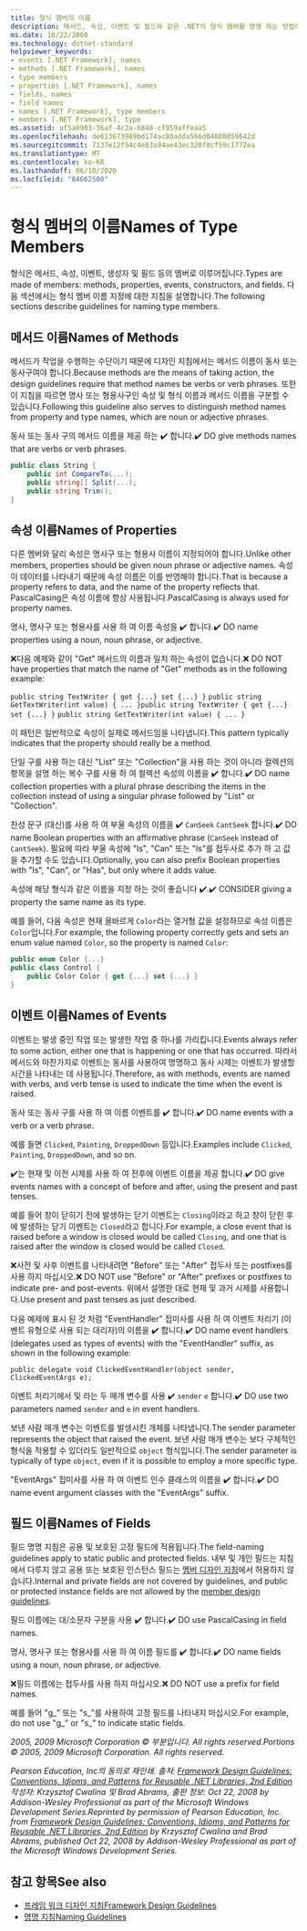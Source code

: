 ```yaml
---
title: 형식 멤버의 이름
description: 메서드, 속성, 이벤트 및 필드와 같은 .NET의 형식 멤버를 명명 하는 방법에 대 한 지침을 알아봅니다.
ms.date: 10/22/2008
ms.technology: dotnet-standard
helpviewer_keywords:
- events [.NET Framework], names
- methods [.NET Framework], names
- type members
- properties [.NET Framework], names
- fields, names
- field names
- names [.NET Framework], type members
- members [.NET Framework], type
ms.assetid: af5a0903-36af-4c2a-b848-cf959affeaa5
ms.openlocfilehash: de613673989bd174ac80adda566d04600059642d
ms.sourcegitcommit: 7137e12f54c4e83a94ae43ec320f8cf59c1772ea
ms.translationtype: MT
ms.contentlocale: ko-KR
ms.lasthandoff: 06/10/2020
ms.locfileid: "84662500"
---
```

# <a name="names-of-type-members"></a><span data-ttu-id="2e779-103">형식 멤버의 이름</span><span class="sxs-lookup"><span data-stu-id="2e779-103">Names of Type Members</span></span>
<span data-ttu-id="2e779-104">형식은 메서드, 속성, 이벤트, 생성자 및 필드 등의 멤버로 이루어집니다.</span><span class="sxs-lookup"><span data-stu-id="2e779-104">Types are made of members: methods, properties, events, constructors, and fields.</span></span> <span data-ttu-id="2e779-105">다음 섹션에서는 형식 멤버 이름 지정에 대한 지침을 설명합니다.</span><span class="sxs-lookup"><span data-stu-id="2e779-105">The following sections describe guidelines for naming type members.</span></span>

## <a name="names-of-methods"></a><span data-ttu-id="2e779-106">메서드 이름</span><span class="sxs-lookup"><span data-stu-id="2e779-106">Names of Methods</span></span>
 <span data-ttu-id="2e779-107">메서드가 작업을 수행하는 수단이기 때문에 디자인 지침에서는 메서드 이름이 동사 또는 동사구여야 합니다.</span><span class="sxs-lookup"><span data-stu-id="2e779-107">Because methods are the means of taking action, the design guidelines require that method names be verbs or verb phrases.</span></span> <span data-ttu-id="2e779-108">또한 이 지침을 따르면 명사 또는 형용사구인 속성 및 형식 이름과 메서드 이름을 구분할 수 있습니다.</span><span class="sxs-lookup"><span data-stu-id="2e779-108">Following this guideline also serves to distinguish method names from property and type names, which are noun or adjective phrases.</span></span>

 <span data-ttu-id="2e779-109">동사 또는 동사 구의 메서드 이름을 제공 하는 ✔️ 합니다.</span><span class="sxs-lookup"><span data-stu-id="2e779-109">✔️ DO give methods names that are verbs or verb phrases.</span></span>

```csharp
public class String {
    public int CompareTo(...);
    public string[] Split(...);
    public string Trim();
}
```

## <a name="names-of-properties"></a><span data-ttu-id="2e779-110">속성 이름</span><span class="sxs-lookup"><span data-stu-id="2e779-110">Names of Properties</span></span>
 <span data-ttu-id="2e779-111">다른 멤버와 달리 속성은 명사구 또는 형용사 이름이 지정되어야 합니다.</span><span class="sxs-lookup"><span data-stu-id="2e779-111">Unlike other members, properties should be given noun phrase or adjective names.</span></span> <span data-ttu-id="2e779-112">속성이 데이터를 나타내기 때문에 속성 이름은 이를 반영해야 합니다.</span><span class="sxs-lookup"><span data-stu-id="2e779-112">That is because a property refers to data, and the name of the property reflects that.</span></span> <span data-ttu-id="2e779-113">PascalCasing은 속성 이름에 항상 사용됩니다.</span><span class="sxs-lookup"><span data-stu-id="2e779-113">PascalCasing is always used for property names.</span></span>

 <span data-ttu-id="2e779-114">명사, 명사구 또는 형용사를 사용 하 여 이름 속성을 ✔️ 합니다.</span><span class="sxs-lookup"><span data-stu-id="2e779-114">✔️ DO name properties using a noun, noun phrase, or adjective.</span></span>

 <span data-ttu-id="2e779-115">❌다음 예제와 같이 "Get" 메서드의 이름과 일치 하는 속성이 없습니다.</span><span class="sxs-lookup"><span data-stu-id="2e779-115">❌ DO NOT have properties that match the name of "Get" methods as in the following example:</span></span>

 <span data-ttu-id="2e779-116">`public string TextWriter { get {...} set {...} }` `public string GetTextWriter(int value) { ... }`</span><span class="sxs-lookup"><span data-stu-id="2e779-116">`public string TextWriter { get {...} set {...} }` `public string GetTextWriter(int value) { ... }`</span></span>

 <span data-ttu-id="2e779-117">이 패턴은 일반적으로 속성이 실제로 메서드임을 나타냅니다.</span><span class="sxs-lookup"><span data-stu-id="2e779-117">This pattern typically indicates that the property should really be a method.</span></span>

 <span data-ttu-id="2e779-118">단일 구를 사용 하는 대신 "List" 또는 "Collection"을 사용 하는 것이 아니라 컬렉션의 항목을 설명 하는 복수 구를 사용 하 여 컬렉션 속성의 이름을 ✔️ 합니다.</span><span class="sxs-lookup"><span data-stu-id="2e779-118">✔️ DO name collection properties with a plural phrase describing the items in the collection instead of using a singular phrase followed by "List" or "Collection".</span></span>

 <span data-ttu-id="2e779-119">찬성 문구 (대신)를 사용 하 여 부울 속성의 이름을 ✔️ `CanSeek` `CantSeek` 합니다.</span><span class="sxs-lookup"><span data-stu-id="2e779-119">✔️ DO name Boolean properties with an affirmative phrase (`CanSeek` instead of `CantSeek`).</span></span> <span data-ttu-id="2e779-120">필요에 따라 부울 속성에 "Is", "Can" 또는 "Is"를 접두사로 추가 하 고 값을 추가할 수도 있습니다.</span><span class="sxs-lookup"><span data-stu-id="2e779-120">Optionally, you can also prefix Boolean properties with "Is", "Can", or "Has", but only where it adds value.</span></span>

 <span data-ttu-id="2e779-121">속성에 해당 형식과 같은 이름을 지정 하는 것이 좋습니다 ✔️.</span><span class="sxs-lookup"><span data-stu-id="2e779-121">✔️ CONSIDER giving a property the same name as its type.</span></span>

 <span data-ttu-id="2e779-122">예를 들어, 다음 속성은 현재 올바르게 `Color`라는 열거형 값을 설정하므로 속성 이름은 `Color`입니다.</span><span class="sxs-lookup"><span data-stu-id="2e779-122">For example, the following property correctly gets and sets an enum value named `Color`, so the property is named `Color`:</span></span>

```csharp
public enum Color {...}
public class Control {
    public Color Color { get {...} set {...} }
}
```

## <a name="names-of-events"></a><span data-ttu-id="2e779-123">이벤트 이름</span><span class="sxs-lookup"><span data-stu-id="2e779-123">Names of Events</span></span>
 <span data-ttu-id="2e779-124">이벤트는 발생 중인 작업 또는 발생한 작업 중 하나를 가리킵니다.</span><span class="sxs-lookup"><span data-stu-id="2e779-124">Events always refer to some action, either one that is happening or one that has occurred.</span></span> <span data-ttu-id="2e779-125">따라서 메서드와 마찬가지로 이벤트는 동사를 사용하여 명명하고 동사 시제는 이벤트가 발생할 시간을 나타내는 데 사용됩니다.</span><span class="sxs-lookup"><span data-stu-id="2e779-125">Therefore, as with methods, events are named with verbs, and verb tense is used to indicate the time when the event is raised.</span></span>

 <span data-ttu-id="2e779-126">동사 또는 동사 구를 사용 하 여 이름 이벤트를 ✔️ 합니다.</span><span class="sxs-lookup"><span data-stu-id="2e779-126">✔️ DO name events with a verb or a verb phrase.</span></span>

 <span data-ttu-id="2e779-127">예를 들면 `Clicked`, `Painting`, `DroppedDown` 등입니다.</span><span class="sxs-lookup"><span data-stu-id="2e779-127">Examples include `Clicked`, `Painting`, `DroppedDown`, and so on.</span></span>

 <span data-ttu-id="2e779-128">✔️는 현재 및 이전 시제를 사용 하 여 전후에 이벤트 이름을 제공 합니다.</span><span class="sxs-lookup"><span data-stu-id="2e779-128">✔️ DO give events names with a concept of before and after, using the present and past tenses.</span></span>

 <span data-ttu-id="2e779-129">예를 들어 창이 닫히기 전에 발생하는 닫기 이벤트는 `Closing`이라고 하고 창이 닫힌 후에 발생하는 닫기 이벤트는 `Closed`라고 합니다.</span><span class="sxs-lookup"><span data-stu-id="2e779-129">For example, a close event that is raised before a window is closed would be called `Closing`, and one that is raised after the window is closed would be called `Closed`.</span></span>

 <span data-ttu-id="2e779-130">❌사전 및 사후 이벤트를 나타내려면 "Before" 또는 "After" 접두사 또는 postfixes를 사용 하지 마십시오.</span><span class="sxs-lookup"><span data-stu-id="2e779-130">❌ DO NOT use "Before" or "After" prefixes or postfixes to indicate pre- and post-events.</span></span> <span data-ttu-id="2e779-131">위에서 설명한 대로 현재 및 과거 시제를 사용합니다.</span><span class="sxs-lookup"><span data-stu-id="2e779-131">Use present and past tenses as just described.</span></span>

 <span data-ttu-id="2e779-132">다음 예제에 표시 된 것 처럼 "EventHandler" 접미사를 사용 하 여 이벤트 처리기 (이벤트 유형으로 사용 되는 대리자)의 이름을 ✔️ 합니다.</span><span class="sxs-lookup"><span data-stu-id="2e779-132">✔️ DO name event handlers (delegates used as types of events) with the "EventHandler" suffix, as shown in the following example:</span></span>

 `public delegate void ClickedEventHandler(object sender, ClickedEventArgs e);`

 <span data-ttu-id="2e779-133">이벤트 처리기에서 및 라는 두 매개 변수를 사용 ✔️ `sender` `e` 합니다.</span><span class="sxs-lookup"><span data-stu-id="2e779-133">✔️ DO use two parameters named `sender` and `e` in event handlers.</span></span>

 <span data-ttu-id="2e779-134">보낸 사람 매개 변수는 이벤트를 발생시킨 개체를 나타냅니다.</span><span class="sxs-lookup"><span data-stu-id="2e779-134">The sender parameter represents the object that raised the event.</span></span> <span data-ttu-id="2e779-135">보낸 사람 매개 변수는 보다 구체적인 형식을 적용할 수 있더라도 일반적으로 `object` 형식입니다.</span><span class="sxs-lookup"><span data-stu-id="2e779-135">The sender parameter is typically of type `object`, even if it is possible to employ a more specific type.</span></span>

 <span data-ttu-id="2e779-136">"EventArgs" 접미사를 사용 하 여 이벤트 인수 클래스의 이름을 ✔️ 합니다.</span><span class="sxs-lookup"><span data-stu-id="2e779-136">✔️ DO name event argument classes with the "EventArgs" suffix.</span></span>

## <a name="names-of-fields"></a><span data-ttu-id="2e779-137">필드 이름</span><span class="sxs-lookup"><span data-stu-id="2e779-137">Names of Fields</span></span>
 <span data-ttu-id="2e779-138">필드 명명 지침은 공용 및 보호된 고정 필드에 적용됩니다.</span><span class="sxs-lookup"><span data-stu-id="2e779-138">The field-naming guidelines apply to static public and protected fields.</span></span> <span data-ttu-id="2e779-139">내부 및 개인 필드는 지침에서 다루지 않고 공용 또는 보호된 인스턴스 필드는 [멤버 디자인 지침](member.md)에서 허용하지 않습니다.</span><span class="sxs-lookup"><span data-stu-id="2e779-139">Internal and private fields are not covered by guidelines, and public or protected instance fields are not allowed by the [member design guidelines](member.md).</span></span>

 <span data-ttu-id="2e779-140">필드 이름에는 대/소문자 구분을 사용 ✔️ 합니다.</span><span class="sxs-lookup"><span data-stu-id="2e779-140">✔️ DO use PascalCasing in field names.</span></span>

 <span data-ttu-id="2e779-141">명사, 명사구 또는 형용사를 사용 하 여 이름 필드를 ✔️ 합니다.</span><span class="sxs-lookup"><span data-stu-id="2e779-141">✔️ DO name fields using a noun, noun phrase, or adjective.</span></span>

 <span data-ttu-id="2e779-142">❌필드 이름에는 접두사를 사용 하지 마십시오.</span><span class="sxs-lookup"><span data-stu-id="2e779-142">❌ DO NOT use a prefix for field names.</span></span>

 <span data-ttu-id="2e779-143">예를 들어 "g_" 또는 "s_"를 사용하여 고정 필드를 나타내지 마십시오.</span><span class="sxs-lookup"><span data-stu-id="2e779-143">For example, do not use "g_" or "s_" to indicate static fields.</span></span>

 <span data-ttu-id="2e779-144">*2005, 2009 Microsoft Corporation © 부분입니다. All rights reserved.*</span><span class="sxs-lookup"><span data-stu-id="2e779-144">*Portions © 2005, 2009 Microsoft Corporation. All rights reserved.*</span></span>

 <span data-ttu-id="2e779-145">*Pearson Education, Inc의 동의로 재인쇄. 출처: [Framework Design Guidelines: Conventions, Idioms, and Patterns for Reusable .NET Libraries, 2nd Edition](https://www.informit.com/store/framework-design-guidelines-conventions-idioms-and-9780321545619) 작성자: Krzysztof Cwalina 및 Brad Abrams, 출판 정보: Oct 22, 2008 by Addison-Wesley Professional as part of the Microsoft Windows Development Series.*</span><span class="sxs-lookup"><span data-stu-id="2e779-145">*Reprinted by permission of Pearson Education, Inc. from [Framework Design Guidelines: Conventions, Idioms, and Patterns for Reusable .NET Libraries, 2nd Edition](https://www.informit.com/store/framework-design-guidelines-conventions-idioms-and-9780321545619) by Krzysztof Cwalina and Brad Abrams, published Oct 22, 2008 by Addison-Wesley Professional as part of the Microsoft Windows Development Series.*</span></span>

## <a name="see-also"></a><span data-ttu-id="2e779-146">참고 항목</span><span class="sxs-lookup"><span data-stu-id="2e779-146">See also</span></span>

- [<span data-ttu-id="2e779-147">프레임 워크 디자인 지침</span><span class="sxs-lookup"><span data-stu-id="2e779-147">Framework Design Guidelines</span></span>](index.md)
- [<span data-ttu-id="2e779-148">명명 지침</span><span class="sxs-lookup"><span data-stu-id="2e779-148">Naming Guidelines</span></span>](naming-guidelines.md)
